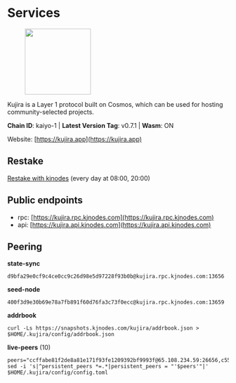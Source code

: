 # Services

<figure><img src="https://raw.githubusercontent.com/kj89/testnet_manuals/main/pingpub/logos/kujira.png" width="150" alt=""><figcaption></figcaption></figure>

Kujira is a Layer 1 protocol built on Cosmos, which can be used for  hosting community-selected projects.

**Chain ID**: kaiyo-1 | **Latest Version Tag**: v0.7.1 | **Wasm**: ON

Website: [https://kujira.app](https://kujira.app)

## Restake

[Restake with kjnodes](https://restake.app/kujira/kujiravaloper1tnuqj73jfn3724lqz34c27tuv80nv336sadqym) (every day at 08:00, 20:00)
## Public endpoints

* rpc: [https://kujira.rpc.kjnodes.com](https://kujira.rpc.kjnodes.com)
* api: [https://kujira.api.kjnodes.com](https://kujira.api.kjnodes.com)

## Peering

**state-sync**

```
d9bfa29e0cf9c4ce0cc9c26d98e5d97228f93b0b@kujira.rpc.kjnodes.com:13656
```

**seed-node**

```
400f3d9e30b69e78a7fb891f60d76fa3c73f0ecc@kujira.rpc.kjnodes.com:13659
```

**addrbook**
```
curl -Ls https://snapshots.kjnodes.com/kujira/addrbook.json > $HOME/.kujira/config/addrbook.json
```

**live-peers** (10)
```
peers="ccffabe81f2de8a81e171f93fe1209392bf9993f@65.108.234.59:26656,c55d35ef908b74c2ddec2f47dbdb4032d7dfbcd4@23.88.69.22:27266,eb9742d81b436b95e324816794229a9efdaf8ea8@142.132.155.170:26656,1d85c9f16727584753db78b5b54eedf0ce8de3ed@51.159.16.49:5060,01cf570d3b08fdb5fe2f307cb485de7a35a3af23@135.148.55.229:11856,d9bfa29e0cf9c4ce0cc9c26d98e5d97228f93b0b@65.109.88.38:13656,3533d12b4dcacec1ab74183fad9cc65cb9e71ac7@198.244.167.22:5060,0c7da38c54e1a7d8ab7d48601b51847564ce019e@5.161.91.34:45656,e751b31b5444ed4a7489a456be805c736756eeb8@195.3.223.19:26656,15679999b404a9ee027dc9f5e795d6c4fddb6cee@51.91.152.102:20000"
sed -i 's|^persistent_peers *=.*|persistent_peers = "'$peers'"|' $HOME/.kujira/config/config.toml
```
